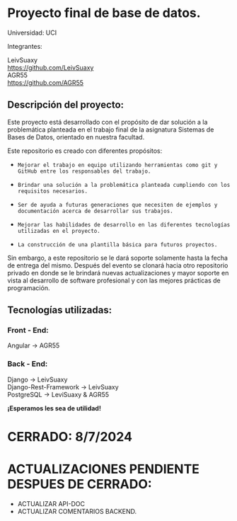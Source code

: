# Proyecto final de base de datos.

Universidad: UCI

Integrantes:

LeivSuaxy<br/>
https://github.com/LeivSuaxy <br/>
AGR55<br/>
https://github.com/AGR55

## Descripción del proyecto:
Este proyecto está desarrollado con el propósito de dar solución a la problemática planteada en el trabajo final de la
asignatura Sistemas de Bases de Datos, orientado en nuestra facultad.

Este repositorio es creado con diferentes propósitos:
*     Mejorar el trabajo en equipo utilizando herramientas como git y GitHub entre los responsables del trabajo.
*     Brindar una solución a la problemática planteada cumpliendo con los requisitos necesarios.
*     Ser de ayuda a futuras generaciones que necesiten de ejemplos y documentación acerca de desarrollar sus trabajos.
*     Mejorar las habilidades de desarrollo en las diferentes tecnologías utilizadas en el proyecto.
*     La construcción de una plantilla básica para futuros proyectos.

Sin embargo, a este repositorio se le dará soporte solamente hasta la fecha de entrega del mismo. Después del evento se 
clonará hacia otro repositorio privado en donde se le brindará nuevas actualizaciones y mayor soporte en vista al desarrollo
de software profesional y con las mejores prácticas de programación.

## Tecnologías utilizadas:
### Front - End:
Angular -> AGR55

### Back - End:
Django -> LeivSuaxy <br/>
Django-Rest-Framework -> LeivSuaxy <br/>
PostgreSQL -> LeviSuaxy & AGR55

**¡Esperamos les sea de utilidad!**

# CERRADO: 8/7/2024

# ACTUALIZACIONES PENDIENTE DESPUES DE CERRADO:
- ACTUALIZAR API-DOC
- ACTUALIZAR COMENTARIOS BACKEND.
